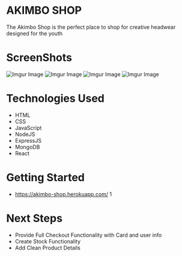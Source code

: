 # AKIMBO SHOP

The Akimbo Shop is the perfect place to shop for creative headwear designed for the youth

# ScreenShots
![Imgur Image](https://i.imgur.com/ZIxYH3p.png)
![Imgur Image](https://i.imgur.com/GuvUxRv.jpg)
![Imgur Image](https://i.imgur.com/R1QGIx9.png)
![Imgur Image](https://i.imgur.com/W3WEGxr.png)

# Technologies Used

* HTML
* CSS
* JavaScript
* NodeJS
* ExpressJS
* MongoDB
* React

# Getting Started
* https://akimbo-shop.herokuapp.com/ 1

# Next Steps
* Provide Full Checkout Functionality with Card and user info
* Create Stock Functionality
* Add Clean Product Details


